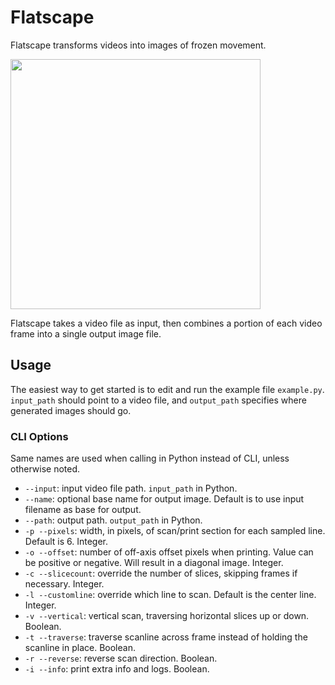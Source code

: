 # Flatscape

Flatscape transforms videos into images of frozen movement. 

[<img width="400px" src="https://www.jantabaczynski.com/images/slitscan/V1-0001_C0364-horizontal-reverse-(12,0)px-thirds_03.jpg">](https://www.jantabaczynski.com/photo/aquadom.html)

Flatscape takes a video file as input, then combines a portion of each video frame into a single output image file.

## Usage

The easiest way to get started is to edit and run the example file `example.py`. `input_path` should point to a video file, and `output_path` specifies where generated images should go.

### CLI Options

Same names are used when calling in Python instead of CLI, unless otherwise noted.

  * `--input`: input video file path. `input_path` in Python.
  * `--name`: optional base name for output image. Default is to use input filename as base for output.
  * `--path`: output path. `output_path` in Python.
  * `-p --pixels`: width, in pixels, of scan/print section for each sampled line. Default is 6. Integer.
  * `-o --offset`: number of off-axis offset pixels when printing. Value can be positive or negative. Will result in a diagonal image. Integer.
  * `-c --slicecount`: override the number of slices, skipping frames if necessary. Integer.
  * `-l --customline`: override which line to scan. Default is the center line. Integer.
  * `-v --vertical`: vertical scan, traversing horizontal slices up or down. Boolean.
  * `-t --traverse`: traverse scanline across frame instead of holding the scanline in place. Boolean.
  * `-r --reverse`: reverse scan direction. Boolean.
  * `-i --info`: print extra info and logs. Boolean.
